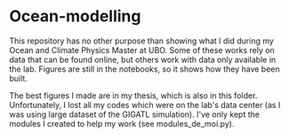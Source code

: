 # Ocean-modelling

This repository has no other purpose than showing what I did during my Ocean and Climate Physics Master at UBO. Some of these works rely on data that can be found online, but others work with data only available in the lab. Figures are still in the notebooks, so it shows how they have been built. 

The best figures I made are in my thesis, which is also in this folder. Unfortunately, I lost all my codes which were on the lab's data center (as I was using large dataset of the GIGATL simulation). I've only kept the modules I created to help my work (see modules_de_moi.py).
